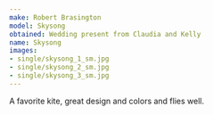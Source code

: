```yaml
---
make: Robert Brasington
model: Skysong
obtained: Wedding present from Claudia and Kelly
name: Skysong
images:
- single/skysong_1_sm.jpg
- single/skysong_2_sm.jpg
- single/skysong_3_sm.jpg
---
```


A favorite kite, great design and colors and flies well.
